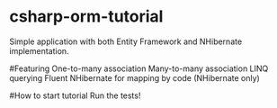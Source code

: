 csharp-orm-tutorial
=============

Simple application with both Entity Framework and NHibernate implementation.


#Featuring
One-to-many association
Many-to-many association
LINQ querying
Fluent NHibernate for mapping by code (NHibernate only)

#How to start tutorial
Run the tests!
